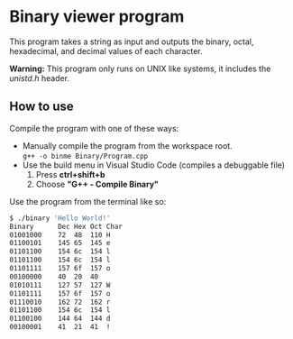 # Binary viewer program

This program takes a string as input and outputs the binary, octal,
hexadecimal, and decimal values of each character.

**Warning:** This program only runs on UNIX like systems, it includes the
*unistd.h* header.

## How to use

Compile the program with one of these ways:

* Manually compile the program from the workspace root.  
    `g++ -o binme Binary/Program.cpp`
* Use the build menu in Visual Studio Code (compiles a debuggable file)
    1. Press **ctrl+shift+b**
    1. Choose **"G++ - Compile Binary"**

Use the program from the terminal like so:

```bash
$ ./binary 'Hello World!'
Binary  	Dec	Hex	Oct	Char
01001000	72	48	110	H
01100101	145	65	145	e
01101100	154	6c	154	l
01101100	154	6c	154	l
01101111	157	6f	157	o
00100000	40	20	40	 
01010111	127	57	127	W
01101111	157	6f	157	o
01110010	162	72	162	r
01101100	154	6c	154	l
01100100	144	64	144	d
00100001	41	21	41	!
```
